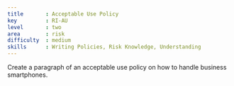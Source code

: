 ```yaml
---
title       : Acceptable Use Policy
key         : RI-AU
level       : two
area        : risk
difficulty  : medium
skills      : Writing Policies, Risk Knowledge, Understanding
---
```


Create a paragraph of an acceptable use policy on how to handle business smartphones.
